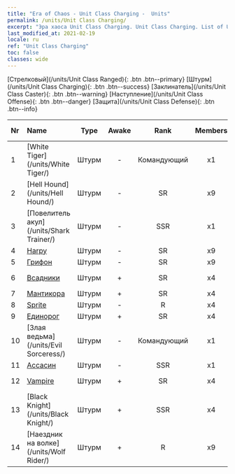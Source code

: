 ```yaml
---
title: "Era of Chaos - Unit Class Charging -  Units"
permalink: /units/Unit Class Charging/
excerpt: "Эра хаоса Unit Class Charging. Unit Class Charging. List of Unit Class in Era of Chaos"
last_modified_at: 2021-02-19
locale: ru
ref: "Unit Class Charging"
toc: false
classes: wide
---
```

 [Стрелковый](/units/Unit Class Ranged){: .btn .btn--primary} [Штурм](/units/Unit Class Charging){: .btn .btn--success} [Заклинатель](/units/Unit Class Caster){: .btn .btn--warning} [Наступление](/units/Unit Class Offense){: .btn .btn--danger} [Защита](/units/Unit Class Defense){: .btn .btn--info} 

  | Nr |         Name        |   Type   | Awake |    Rank   |   Members     |  Stars  |  Attack  |     HP    | Awaken Name  |
  |:---|:--------------------|:--------:|:-----:|:---------:|:-------------:|:-------:|:--------:|:---------:|:-------------|
  | 1 | [White Tiger](/units/White Tiger/) | Штурм | - | Командующий | x1 | <i class="fas fa-star"/><i class="fas fa-star"/><i class="fas fa-star"/> | 1078.2 | 6138 |   -   |
  | 2 | [Hell Hound](/units/Hell Hound/) | Штурм | - | SR | x9 | <i class="fas fa-star"/><i class="fas fa-star"/> | 77.8 | 827 |   -   |
  | 3 | [Повелитель акул](/units/Shark Trainer/) | Штурм | - | SSR | x1 | <i class="fas fa-star"/><i class="fas fa-star"/><i class="fas fa-star"/> | 792.0 | 5430 |  Shark Rider  |
  | 4 | [Harpy](/units/Harpy/) | Штурм | - | SR | x9 | <i class="fas fa-star"/><i class="fas fa-star"/> | 74.0 | 860 |    |
  | 5 | [Грифон](/units/Griffin/) | Штурм | - | SR | x9 | <i class="fas fa-star"/><i class="fas fa-star"/> | 151.4 | 1850 |   -   |
  | 6 | [Всадники](/units/Cavalier/) | Штурм | + | SR | x4 | <i class="fas fa-star"/> | 79.4 | 811 |  Champion Knights  |
  | 7 | [Мантикора](/units/Manticore/) | Штурм | + | SR | x4 | <i class="fas fa-star"/><i class="fas fa-star"/><i class="fas fa-star"/> | 174.9 | 1917 |  Скорпикора  |
  | 8 | [Sprite](/units/Sprite/) | Штурм | - | R | x4 | <i class="fas fa-star"/> | 69.5 | 993 |    |
  | 9 | [Единорог](/units/Unicorn/) | Штурм | + | SR | x4 | <i class="fas fa-star"/><i class="fas fa-star"/> | 151.4 | 1850 |  War Unicorn  |
  | 10 | [Злая ведьма](/units/Evil Sorceress/) | Штурм | - | Командующий | x1 | <i class="fas fa-star"/><i class="fas fa-star"/><i class="fas fa-star"/> | 633.6 | 5770 |   -   |
  | 11 | [Ассасин](/units/Assassin/) | Штурм | - | SSR | x1 | <i class="fas fa-star"/><i class="fas fa-star"/><i class="fas fa-star"/> | 269.0 | 2119 |   -   |
  | 12 | [Vampire](/units/Vampire/) | Штурм | + | SR | x4 | <i class="fas fa-star"/><i class="fas fa-star"/> | 74.4 | 910 |  Vampire Lord  |
  | 13 | [Black Knight](/units/Black Knight/) | Штурм | + | SSR | x4 | <i class="fas fa-star"/><i class="fas fa-star"/><i class="fas fa-star"/> | 115.8 | 910 |  Dread Knight  |
  | 14 | [Наездник на волке](/units/Wolf Rider/) | Штурм | + | R | x9 | <i class="fas fa-star"/> | 72.8 | 860 |  Разбойник на волке  |
